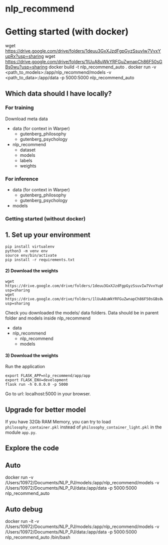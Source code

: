 # nlp_recommend

# Getting started (with docker)

wget https://drive.google.com/drive/folders/1deuu3GxXJzdFgpGyzSsuvIw7VvxYupRx?usp=sharing
wget https://drive.google.com/drive/folders/1lUuA8uWkYRFGuZwnapCh86F50sGBs0wu?usp=sharing
docker build -t nlp_recommend_auto .
docker run -v <path_to_models>:/app/nlp_recommend/models -v <path_to_data>:/app/data -p 5000:5000 nlp_recommend_auto

## Which data should I have locally? 
### For training
Download meta data
- data (for context in Warper)
    - gutenberg_philosophy
    - gutenberg_psychology
- nlp_recommend
    - dataset
    - models
    - labels
    - weights 

### For inference
- data (for context in Warper)
    - gutenberg_philosophy
    - gutenberg_psychology
- models

### Getting started (without docker) 
## 1. Set up your environment
```
pip install virtualenv
python3 -m venv env
source env/bin/activate
pip install -r requirements.txt 
```
#### 2) Download the weights
```
wget https://drive.google.com/drive/folders/1deuu3GxXJzdFgpGyzSsuvIw7VvxYupRx?usp=sharing
wget https://drive.google.com/drive/folders/1lUuA8uWkYRFGuZwnapCh86F50sGBs0wu?usp=sharing
```
Check you downloaded the models/ data folders. 
Data should be in parent folder and models inside nlp_recommend

- data
- nlp_recommend
    - nlp_recommend
    - models

#### 3) Download the weights
Run the application
```
export FLASK_APP=nlp_recommend/app/app
export FLASK_ENV=development
flask run -h 0.0.0.0 -p 5000
```
Go to url: localhost:5000 in your browser. 



## Upgrade for better model

If you have 32Gb RAM Memory, you can try to load ``philosophy_container.pkl`` instead of ``philosophy_container_light.pkl`` in the module ``app.py``.

## Explore the code

## Auto 
docker run -v /Users/10972/Documents/NLP_PJ/models:/app/nlp_recommend/models -v /Users/10972/Documents/NLP_PJ/data:/app/data -p 5000:5000 nlp_recommend_auto
## Auto debug
docker run -it -v /Users/10972/Documents/NLP_PJ/models:/app/nlp_recommend/models -v /Users/10972/Documents/NLP_PJ/data:/app/data -p 5000:5000 nlp_recommend_auto /bin/bash

